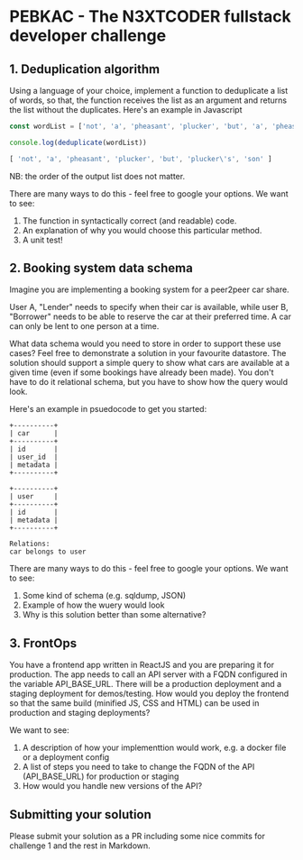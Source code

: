 # PEBKAC - The N3XTCODER fullstack developer challenge

## 1. Deduplication algorithm

Using a language of your choice, implement a function to deduplicate a list of words, 
so that, the function receives the list as an argument and returns the list without the 
duplicates. Here's an example in Javascript

```js
const wordList = ['not', 'a', 'pheasant', 'plucker', 'but', 'a', 'pheasant', "plucker's", 'son']

console.log(deduplicate(wordList))

[ 'not', 'a', 'pheasant', 'plucker', 'but', 'plucker\'s', 'son' ]
```
NB: the order of the output list does not matter.

There are many ways to do this - feel free to google your options. We want to see:

1. The function in syntactically correct (and readable) code.
2. An explanation of why you would choose this particular method.
3. A unit test!

## 2. Booking system data schema

Imagine you are implementing a booking system for a peer2peer car share. 

User A, "Lender" needs to specify when their car is available, while user B, "Borrower" 
needs to be able to reserve the car at their preferred time. A car can only be lent to 
one person at a time.

What data schema would you need to store in order to support these use cases? Feel free 
to demonstrate a solution in your favourite datastore. The solution should support a simple 
query to show what cars are available at a given time (even if some bookings have already 
been made). You don't have to do it relational schema, but you have to show how the query
would look.

Here's an example in psuedocode to get you started:

```
+----------+
| car      |
+----------+
| id       |
| user_id  | 
| metadata |
+----------+

+----------+
| user     |
+----------+
| id       | 
| metadata |
+----------+

Relations:
car belongs to user  
```
There are many ways to do this - feel free to google your options. We want to see:

1. Some kind of schema (e.g. sqldump, JSON)
2. Example of how the wuery would look
3. Why is this solution better than some alternative?


## 3. FrontOps

You have a frontend app written in ReactJS and you are preparing it for production. The app
needs to call an API server with a FQDN configured in the variable API_BASE_URL. There 
will be a production deployment and a staging deployment 
for demos/testing. How would you deploy the frontend so that the same build (minified JS, CSS
and HTML) can be used in production and staging deployments?

We want to see:

1. A description of how your implementtion would work, e.g. a docker file or a deployment config
2. A list of steps you need to take to change the FQDN of the API (API_BASE_URL) for production or staging
3. How would you handle new versions of the API?

## Submitting your solution

Please submit your solution as a PR including some nice commits for challenge 1 and the rest in Markdown.